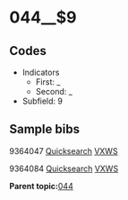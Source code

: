 # 044\_\_$9

## Codes

-   Indicators
    -   First: \_
    -   Second: \_
-   Subfield: 9

## Sample bibs

9364047 [Quicksearch](https://search.library.yale.edu/catalog/9364047) [VXWS](http://prodorbis.library.yale.edu:7014/vxws/GetHoldingsService?bibId=9364047)

9364084 [Quicksearch](https://search.library.yale.edu/catalog/9364084) [VXWS](http://prodorbis.library.yale.edu:7014/vxws/GetHoldingsService?bibId=9364084)

**Parent topic:**[044](../../tags/044/044.md)

